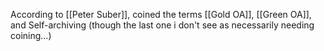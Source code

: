 According to [[Peter Suber]], coined the terms [[Gold OA]], [[Green OA]], and Self-archiving (though the last one i don't see as necessarily needing coining...)